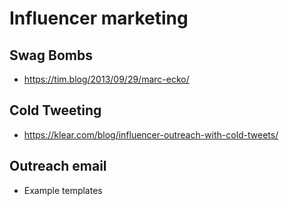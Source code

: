 ﻿# Influencer marketing

## Swag Bombs

* <https://tim.blog/2013/09/29/marc-ecko/>

## Cold Tweeting

* <https://klear.com/blog/influencer-outreach-with-cold-tweets/>

## Outreach email

* Example templates
